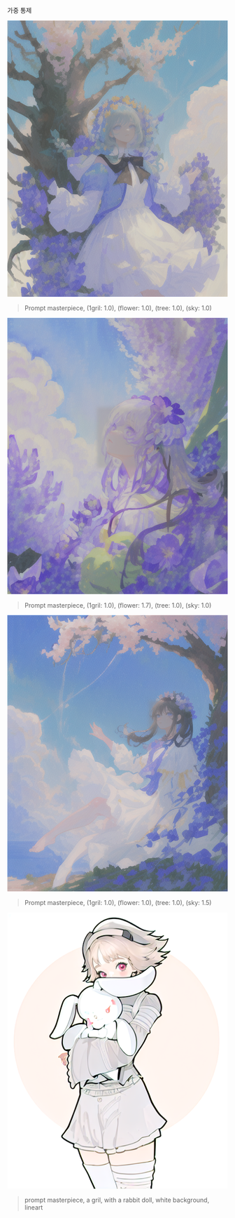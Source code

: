 가중 통제

![image](https://github.com/03sep30/AI_Project_2025/blob/main/00000-1578047260.png?raw=true)

>Prompt
masterpiece, (1gril: 1.0), (flower: 1.0), (tree: 1.0), (sky: 1.0)

![image](https://github.com/03sep30/AI_Project_2025/blob/main/00005-2678949834.png?raw=true)

>Prompt
masterpiece, (1gril: 1.0), (flower: 1.7), (tree: 1.0), (sky: 1.0)

![image](https://github.com/03sep30/AI_Project_2025/blob/main/00002-4046666282.png?raw=true)

>Prompt
masterpiece, (1gril: 1.0), (flower: 1.0), (tree: 1.0), (sky: 1.5)

![image](https://github.com/03sep30/AI_Project_2025/blob/main/Prompt/00016-1723924214.png?raw=true)

>prompt
masterpiece, a gril, with a rabbit doll, white background, lineart